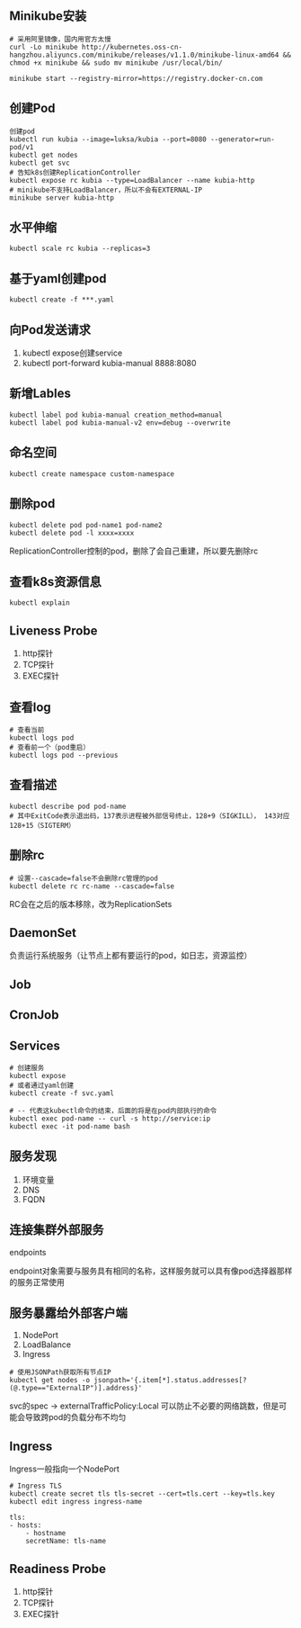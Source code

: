 

## Minikube安装

```
# 采用阿里镜像，国内用官方太慢
curl -Lo minikube http://kubernetes.oss-cn-hangzhou.aliyuncs.com/minikube/releases/v1.1.0/minikube-linux-amd64 && chmod +x minikube && sudo mv minikube /usr/local/bin/
```

```
minikube start --registry-mirror=https://registry.docker-cn.com
```

## 创建Pod

```
创建pod
kubectl run kubia --image=luksa/kubia --port=8080 --generator=run-pod/v1
kubectl get nodes
kubectl get svc
# 告知k8s创建ReplicationController
kubectl expose rc kubia --type=LoadBalancer --name kubia-http
# minikube不支持LoadBalancer，所以不会有EXTERNAL-IP
minikube server kubia-http
```

## 水平伸缩

```
kubectl scale rc kubia --replicas=3
```

## 基于yaml创建pod

```
kubectl create -f ***.yaml
```

## 向Pod发送请求

1. kubectl expose创建service
2. kubectl port-forward kubia-manual 8888:8080

## 新增Lables

```
kubectl label pod kubia-manual creation_method=manual
kubectl label pod kubia-manual-v2 env=debug --overwrite
```

## 命名空间

```
kubectl create namespace custom-namespace
```

## 删除pod

```
kubectl delete pod pod-name1 pod-name2
kubectl delete pod -l xxxx=xxxx
```

ReplicationController控制的pod，删除了会自己重建，所以要先删除rc


## 查看k8s资源信息

```
kubectl explain
```

## Liveness Probe

1. http探针
2. TCP探针
3. EXEC探针

## 查看log

```
# 查看当前
kubectl logs pod
# 查看前一个（pod重启）
kubectl logs pod --previous
```

## 查看描述

```
kubectl describe pod pod-name
# 其中ExitCode表示退出码，137表示进程被外部信号终止，128+9（SIGKILL）， 143对应128+15（SIGTERM）
```

## 删除rc

```
# 设置--cascade=false不会删除rc管理的pod
kubectl delete rc rc-name --cascade=false
```

RC会在之后的版本移除，改为ReplicationSets

## DaemonSet

负责运行系统服务（让节点上都有要运行的pod，如日志，资源监控）

## Job

## CronJob

## Services

```
# 创建服务
kubectl expose
# 或者通过yaml创建
kubectl create -f svc.yaml
```

```
# -- 代表这kubectl命令的结束，后面的将是在pod内部执行的命令
kubectl exec pod-name -- curl -s http://service:ip
kubectl exec -it pod-name bash
```

## 服务发现

1. 环境变量
2. DNS
3. FQDN

## 连接集群外部服务

endpoints

endpoint对象需要与服务具有相同的名称，这样服务就可以具有像pod选择器那样的服务正常使用

## 服务暴露给外部客户端

1. NodePort
2. LoadBalance
3. Ingress

```
# 使用JSONPath获取所有节点IP
kubectl get nodes -o jsonpath='{.item[*].status.addresses[?(@.type=="ExternalIP")].address}'
```

svc的spec -> externalTrafficPolicy:Local 可以防止不必要的网络跳数，但是可能会导致跨pod的负载分布不均匀

## Ingress

Ingress一般指向一个NodePort

```
# Ingress TLS
kubectl create secret tls tls-secret --cert=tls.cert --key=tls.key
kubectl edit ingress ingress-name

tls:
- hosts:
    - hostname
    secretName: tls-name
```

## Readiness Probe

1. http探针
2. TCP探针
3. EXEC探针